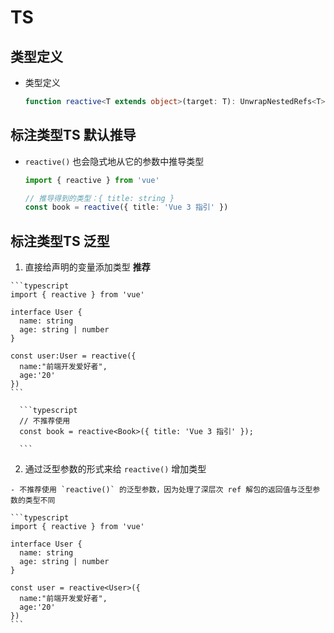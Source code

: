 # TS

## 类型定义

  - 类型定义

    ```typescript
    function reactive<T extends object>(target: T): UnwrapNestedRefs<T>
    ```

## 标注类型TS 默认推导

  - `reactive()` 也会隐式地从它的参数中推导类型

    ```typescript
    import { reactive } from 'vue'

    // 推导得到的类型：{ title: string }
    const book = reactive({ title: 'Vue 3 指引' })
    ```

## 标注类型TS 泛型

  1. 直接给声明的变量添加类型 **推荐**

    ```typescript
    import { reactive } from 'vue'

    interface User {
      name: string
      age: string | number
    }

    const user:User = reactive({
      name:"前端开发爱好者",
      age:'20'
    })
    ```

      ```typescript
      // 不推荐使用
      const book = reactive<Book>({ title: 'Vue 3 指引' });

      ```

  2. 通过泛型参数的形式来给 `reactive()` 增加类型

    - 不推荐使用 `reactive()` 的泛型参数，因为处理了深层次 ref 解包的返回值与泛型参数的类型不同

    ```typescript
    import { reactive } from 'vue'

    interface User {
      name: string
      age: string | number
    }

    const user = reactive<User>({
      name:"前端开发爱好者",
      age:'20'
    })
    ```
